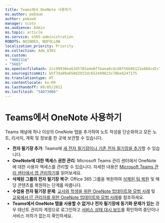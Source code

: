 ```yaml
---
title: Teams에서 OneNote 사용하기
ms.author: pebaum
author: pebaum
manager: scotv
ms.audience: Admin
ms.topic: article
ms.service: o365-administration
ROBOTS: NOINDEX, NOFOLLOW
localization_priority: Priority
ms.collection: Adm_O365
ms.custom:
- "9002316"
- "5665"
ms.openlocfilehash: 2cc99930ea63d5705a4e0ffbaea0c4cd8f56b96121e884cd2c7d054e1136226b
ms.sourcegitcommit: b5f7da89a650d2915dc652449623c78be6247175
ms.translationtype: HT
ms.contentlocale: ko-KR
ms.lasthandoff: 08/05/2021
ms.locfileid: "54073066"
---
```

# <a name="using-onenote-in-teams"></a>Teams에서 OneNote 사용하기

Teams 채널에 하나 이상의 OneNote 탭을 추가하여 노트 작성을 단순화하고 모든 노트, 리서치, 계획 및 정보를 한 곳에 보관할 수 있습니다.

- **전자 필기장 추가**: Teams에 [새 전자 필기장이나 기존 전자 필기장을 추가](https://support.microsoft.com/office/add-a-onenote-notebook-to-teams-0ec78cc3-ba3b-4279-a88e-aa40af9865c2)할 수 있습니다.
- **OneNote에 대한 액세스 권한 관리**: Microsoft Teams 관리 센터에서 OneNote에 대한 사용자 액세스를 관리할 수 있습니다. 자세한 내용은 [Microsoft Teams 관리 센터에서 앱 관리하기](https://docs.microsoft.com/MicrosoftTeams/manage-apps)를 읽어보세요.
- **삭제된 그룹의 전자 필기장 복구**: Office 365 그룹을 복원하여 [삭제된 팀 복원](https://docs.microsoft.com/microsoftteams/archive-or-delete-a-team#restore-a-deleted-team) 및 해당 콘텐츠를 복원하는 단계를 따릅니다.
- **수업용 전자 필기장 문제**: [교사와 학생을 위한 OneNote 업데이트와 모범 사례](https://support.office.com/article/onenote-update-and-best-practices-for-educators-and-students-dde775f0-8b06-4263-8b54-1e9ddc3dd146) 및 [교육에서 IT 관리자를 위한 OneNote 업데이트와 모범 사례](https://support.office.com/article/onenote-update-and-best-practices-for-it-admins-in-education-9d78f2b2-5e25-4288-b597-b4ba463c7b46)를 참조하세요.
- **Teams에서 OneNote 탭을 사용할 수 없거나** **전자 필기장에 동기화 문제가 있는** 경우 테넌트 관리자 계정으로 로그인하고 [서비스 상태 대시 보드](https://docs.microsoft.com/office365/enterprise/view-service-health)를 확인하여 중단이나 서비스 저하가 없는지 확인하세요.
